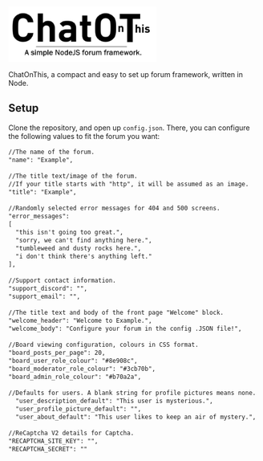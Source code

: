 ![Chatot Logo](small_logo.png)

ChatOnThis, a compact and easy to set up forum framework, written in Node.

## Setup
Clone the repository, and open up `config.json`. There, you can configure the following values to fit the forum you want:
```
//The name of the forum.
"name": "Example",

//The title text/image of the forum.
//If your title starts with "http", it will be assumed as an image.
"title": "Example",

//Randomly selected error messages for 404 and 500 screens.
"error_messages": 
[
  "this isn't going too great.",
  "sorry, we can't find anything here.",
  "tumbleweed and dusty rocks here.",
  "i don't think there's anything left."
],

//Support contact information.
"support_discord": "",
"support_email": "",

//The title text and body of the front page "Welcome" block.
"welcome_header": "Welcome to Example.",
"welcome_body": "Configure your forum in the config .JSON file!",

//Board viewing configuration, colours in CSS format.
"board_posts_per_page": 20,
"board_user_role_colour": "#8e908c",
"board_moderator_role_colour": "#3cb70b",
"board_admin_role_colour": "#b70a2a",

//Defaults for users. A blank string for profile pictures means none.
  "user_description_default": "This user is mysterious.",
  "user_profile_picture_default": "",
  "user_about_default": "This user likes to keep an air of mystery.",

//ReCaptcha V2 details for Captcha.
"RECAPTCHA_SITE_KEY": "",
"RECAPTCHA_SECRET": ""
```
